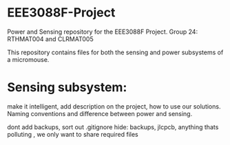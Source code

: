 # EEE3088F-Project
Power and Sensing repository for the EEE3088F Project. Group 24: RTHMAT004 and CLRMAT005

This repository contains files for both the sensing and power subsystems of a micromouse. 

# Sensing subsystem:


make it intelligent, add description on the project, how to use our solutions. Naming conventions and difference between power and sensing. 

dont add backups, sort out .gitignore hide: backups, jlcpcb, anything thats polluting , we only want to share required files 

